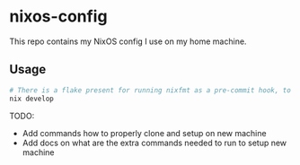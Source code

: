 # nixos-config

This repo contains my NixOS config I use on my home machine.

## Usage

```sh
# There is a flake present for running nixfmt as a pre-commit hook, to set it up run
nix develop
```

TODO:
- Add commands how to properly clone and setup on new machine
- Add docs on what are the extra commands needed to run to setup new machine
